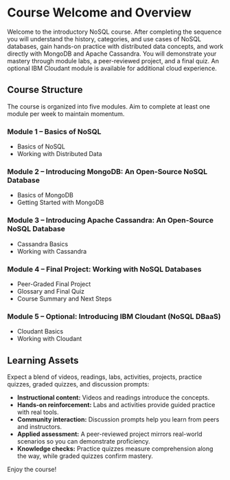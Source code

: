 # Course Welcome and Overview

Welcome to the introductory NoSQL course. After completing the sequence you will understand the history, categories, and use cases of NoSQL databases, gain hands-on practice with distributed data concepts, and work directly with MongoDB and Apache Cassandra. You will demonstrate your mastery through module labs, a peer-reviewed project, and a final quiz. An optional IBM Cloudant module is available for additional cloud experience.

## Course Structure

The course is organized into five modules. Aim to complete at least one module per week to maintain momentum.

### Module 1 – Basics of NoSQL
- Basics of NoSQL
- Working with Distributed Data

### Module 2 – Introducing MongoDB: An Open-Source NoSQL Database
- Basics of MongoDB
- Getting Started with MongoDB

### Module 3 – Introducing Apache Cassandra: An Open-Source NoSQL Database
- Cassandra Basics
- Working with Cassandra

### Module 4 – Final Project: Working with NoSQL Databases
- Peer-Graded Final Project
- Glossary and Final Quiz
- Course Summary and Next Steps

### Module 5 – Optional: Introducing IBM Cloudant (NoSQL DBaaS)
- Cloudant Basics
- Working with Cloudant

## Learning Assets

Expect a blend of videos, readings, labs, activities, projects, practice quizzes, graded quizzes, and discussion prompts:

- **Instructional content:** Videos and readings introduce the concepts.
- **Hands-on reinforcement:** Labs and activities provide guided practice with real tools.
- **Community interaction:** Discussion prompts help you learn from peers and instructors.
- **Applied assessment:** A peer-reviewed project mirrors real-world scenarios so you can demonstrate proficiency.
- **Knowledge checks:** Practice quizzes measure comprehension along the way, while graded quizzes confirm mastery.

Enjoy the course!
